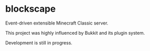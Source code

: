 blockscape
==========

Event-driven extensible Minecraft Classic server.

This project was highly influenced by Bukkit and its plugin system.

Development is still in progress.